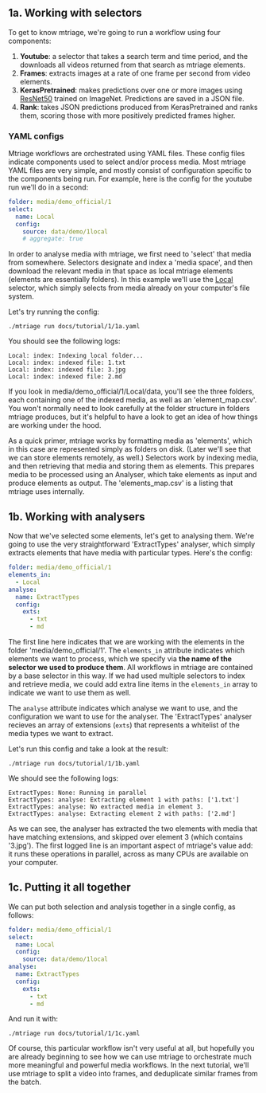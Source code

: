 ## 1a. Working with selectors

To get to know mtriage, we're going to run a workflow using four components:

1. **Youtube**: a selector that takes a search term and time period, and the
   downloads all videos returned from that search as mtriage elements.
2. **Frames**: extracts images at a rate of one frame per second from video
   elements. 
3. **KerasPretrained**: makes predictions over one or more images using
   [ResNet50](https://arxiv.org/abs/1512.03385) trained on ImageNet.
   Predictions are saved in a JSON file.
4. **Rank**: takes JSON predictions produced from KerasPretrained and ranks
   them, scoring those with more positively predicted frames higher.

### YAML configs 

Mtriage workflows are orchestrated using YAML files. These config files
indicate components used to select and/or process media. Most mtriage YAML
files are very simple, and mostly consist of configuration specific to the
components being run. For example, here is the config for the youtube run we'll
do in a second:

```yaml
folder: media/demo_official/1
select:
  name: Local
  config:
    source: data/demo/1local
    # aggregate: true
```


In order to analyse media with mtriage, we first need to 'select' that media
from somewhere. Selectors designate and index a 'media space', and then
download the relevant media in that space as local mtriage elements (elements
are essentially folders). In this example we'll use the
[Local](../src/lib/selectors/Local) selector, which simply selects from media
already on your computer's file system.

Let's try running the config:

```
./mtriage run docs/tutorial/1/1a.yaml
```

You should see the following logs:

```
Local: index: Indexing local folder...
Local: index: indexed file: 1.txt
Local: index: indexed file: 3.jpg
Local: index: indexed file: 2.md
```

If you look in media/demo_official/1/Local/data, you'll see the three folders,
each containing one of the indexed media, as well as an 'element_map.csv'. You
won't normally need to look carefully at the folder structure in folders
mtriage produces, but it's helpful to have a look to get an idea of how things
are working under the hood. 

As a quick primer, mtriage works by formatting media as 'elements', which in
this case are represented simply as folders on disk. (Later we'll see that we
can store elements remotely, as well.) Selectors work by indexing media, and
then retrieving that media and storing them as elements. This prepares media to
be processed using an Analyser, which take elements as input and produce
elements as output. The 'elements_map.csv' is a listing that mtriage uses
internally.

## 1b. Working with analysers

Now that we've selected some elements, let's get to analysing them. We're going
to use the very straightforward 'ExtractTypes' analyser, which simply extracts
elements that have media with particular types. Here's the config:

```yaml
folder: media/demo_official/1
elements_in:
  - Local
analyse:
  name: ExtractTypes
  config:
    exts:
      - txt
      - md
```

The first line here indicates that we are working with the elements in the
folder 'media/demo_official/1'. The `elements_in` attribute indicates which
elements we want to process, which we specify via __the name of the selector we
used to produce them__. All workflows in mtriage are contained by a base
selector in this way. If we had used multiple selectors to index and retrieve
media, we could add extra line items in the `elements_in` array to indicate we
want to use them as well.

The `analyse` attribute indicates which analyse we want to use, and the
configuration we want to use for the analyser. The 'ExtractTypes' analyser
recieves an array of extensions (`exts`) that represents a whitelist of the
media types we want to extract.


Let's run this config and take a look at the result:

```
./mtriage run docs/tutorial/1/1b.yaml
```

We should see the following logs:

```
ExtractTypes: None: Running in parallel
ExtractTypes: analyse: Extracting element 1 with paths: ['1.txt']
ExtractTypes: analyse: No extracted media in element 3.
ExtractTypes: analyse: Extracting element 2 with paths: ['2.md']
```

As we can see, the analyser has extracted the two elements with media that have
matching extensions, and skipped over element 3 (which contains '3.jpg'). The
first logged line is an important aspect of mtriage's value add: it runs these
operations in parallel, across as many CPUs are available on your computer.

## 1c. Putting it all together

We can put both selection and analysis together in a single config, as follows:

```yaml
folder: media/demo_official/1
select:
  name: Local
  config:
    source: data/demo/1local
analyse:
  name: ExtractTypes
  config:
    exts:
      - txt
      - md
```

And run it with:

```
./mtriage run docs/tutorial/1/1c.yaml
```

Of course, this particular workflow isn't very useful at all, but hopefully you
are already beginning to see how we can use mtriage to orchestrate much more
meaningful and powerful media workflows. In the next tutorial, we'll use
mtriage to split a video into frames, and deduplicate similar frames from the
batch.
